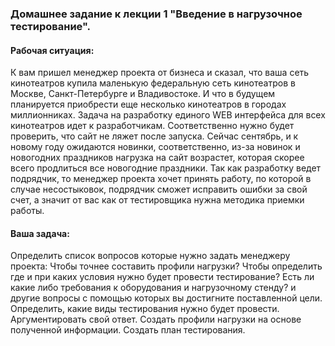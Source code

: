### Домашнее задание к лекции 1 "Введение в нагрузочное тестирование".
#### Рабочая ситуация:
К вам пришел менеджер проекта от бизнеса и сказал, что ваша сеть кинотеатров купила маленькую федеральную сеть кинотеатров в Москве, Санкт-Петербурге и Владивостоке. И что в будущем планируется приобрести еще несколько кинотеатров в городах миллионниках. Задача на разработку единого WEB интерфейса для всех кинотеатров идет к разработчикам. Соответственно нужно будет проверить, что сайт не ляжет после запуска.
 Сейчас сентябрь, и к новому году ожидаются новинки, соответственно, из-за новинок и новогодних праздников нагрузка на сайт возрастет, которая скорее всего продлиться все новогодние праздники. Так как разработку ведет подрядчик, то менеджер проекта хочет принять работу, по которой в случае несостыковок, подрядчик сможет исправить ошибки за свой счет, а значит от вас как от тестировщика нужна методика приемки работы.
#### Ваша задача:
Определить список вопросов которые нужно задать менеджеру проекта:
Чтобы точнее составить профили нагрузки?
Чтобы определить где и при каких условия нужно будет провести тестирование?
Есть ли какие либо требования к оборудования и нагрузочному стенду?
и другие вопросы с помощью которых вы достигните поставленной цели.
Определить, какие виды тестирования нужно будет провести. Аргументировать свой ответ.
Создать профили нагрузки на основе полученной информации.
Создать план тестирования.
